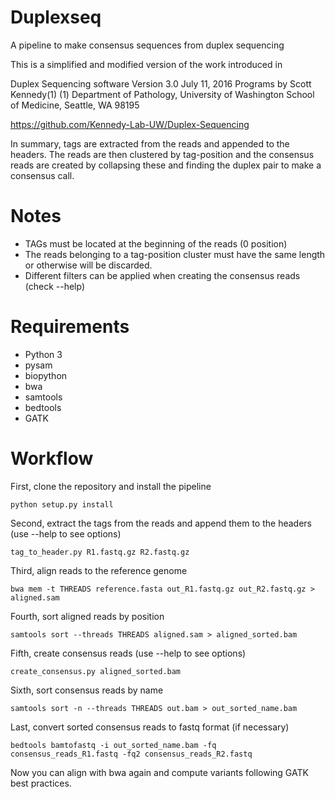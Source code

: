 # Duplexseq
A pipeline to make consensus sequences from duplex sequencing 

This is a simplified and modified version of the work introduced in 

Duplex Sequencing software Version 3.0 July 11, 2016 Programs by Scott Kennedy(1) (1) 
Department of Pathology, University of Washington School of Medicine, Seattle, WA 98195

https://github.com/Kennedy-Lab-UW/Duplex-Sequencing

In summary, tags are extracted from the reads and appended to the headers. 
The reads are then clustered by tag-position and the consensus reads are created
by collapsing these and finding the duplex pair to make a consensus call. 

# Notes
- TAGs must be located at the beginning of the reads (0 position)
- The reads belonging to a tag-position cluster must have the same length or otherwise will be discarded.
- Different filters can be applied when creating the consensus reads (check --help)

# Requirements
* Python 3
* pysam
* biopython
* bwa
* samtools 
* bedtools
* GATK

# Workflow

First, clone the repository and install the pipeline 

```python setup.py install```

Second, extract the tags from the reads and append them to the headers (use --help to see options)

```tag_to_header.py R1.fastq.gz R2.fastq.gz```

Third, align reads to the reference genome

```bwa mem -t THREADS reference.fasta out_R1.fastq.gz out_R2.fastq.gz > aligned.sam```

Fourth, sort aligned reads by position

```samtools sort --threads THREADS aligned.sam > aligned_sorted.bam```

Fifth, create consensus reads (use --help to see options)

```create_consensus.py aligned_sorted.bam```

Sixth, sort consensus reads by name

```samtools sort -n --threads THREADS out.bam > out_sorted_name.bam```

Last, convert sorted consensus reads to fastq format (if necessary)

```bedtools bamtofastq -i out_sorted_name.bam -fq consensus_reads_R1.fastq -fq2 consensus_reads_R2.fastq```


Now you can align with bwa again and compute variants following GATK best practices. 


